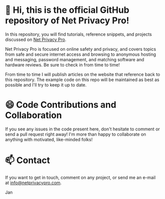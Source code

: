 👋 Hi, this is the official GitHub repository of Net Privacy Pro!
===

In this repository, you will find tutorials, reference snippets, and projects discussed on [Net Privacy Pro](https://netprivacypro.com).

Net Privacy Pro is focused on online safety and privacy, and covers topics from safe and secure internet access and browsing to anonymous hosting and messaging, password management, and matching software and hardware reviews. Be sure to check in from time to time!

From time to time I will publish articles on the website that reference back to this repository. The example code on this repo will be maintained as best as possible and I'll try to keep it up to date.

😄 Code Contributions and Collaboration
===

If you see any issues in the code present here, don't hesitate to comment or send a pull request right away! I'm more than happy to collaborate on anything with motivated, like-minded folks!

📫 Contact
===

If you want to get in touch, comment on any project, or send me an e-mail at [info@netprivacypro.com](mailto:info@netprivacypro.com).

Jan
